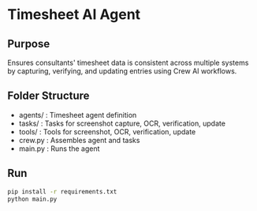 # Timesheet AI Agent

## Purpose
Ensures consultants' timesheet data is consistent across multiple systems by capturing, verifying, and updating entries using Crew AI workflows.

## Folder Structure
- agents/ : Timesheet agent definition
- tasks/ : Tasks for screenshot capture, OCR, verification, update
- tools/ : Tools for screenshot, OCR, verification, update
- crew.py : Assembles agent and tasks
- main.py : Runs the agent

## Run
```bash
pip install -r requirements.txt
python main.py
